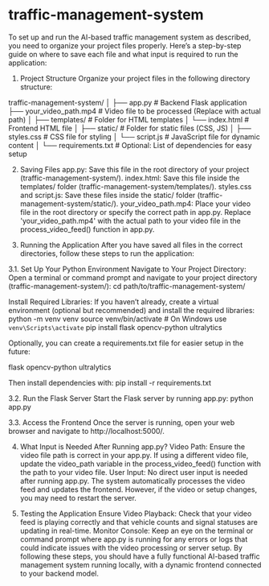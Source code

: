 # traffic-management-system
To set up and run the AI-based traffic management system as described, you need to organize your project files properly. Here’s a step-by-step guide on where to save each file and what input is required to run the application:

1. Project Structure
Organize your project files in the following directory structure:

traffic-management-system/
│
├── app.py                    # Backend Flask application
├── your_video_path.mp4       # Video file to be processed (Replace with actual path)
│
├── templates/                # Folder for HTML templates
│   └── index.html            # Frontend HTML file
│
├── static/                   # Folder for static files (CSS, JS)
│   ├── styles.css            # CSS file for styling
│   └── script.js             # JavaScript file for dynamic content
│
└── requirements.txt          # Optional: List of dependencies for easy setup

2. Saving Files
  app.py: Save this file in the root directory of your project (traffic-management-system/).
  index.html: Save this file inside the templates/ folder (traffic-management-system/templates/).
  styles.css and script.js: Save these files inside the static/ folder (traffic-management-system/static/).
  your_video_path.mp4: Place your video file in the root directory or specify the correct path in app.py. Replace 'your_video_path.mp4' with the actual path to your video file in the process_video_feed() function 
  in app.py.

3. Running the Application
After you have saved all files in the correct directories, follow these steps to run the application:

3.1. Set Up Your Python Environment
  Navigate to Your Project Directory:
  Open a terminal or command prompt and navigate to your project directory (traffic-management-system/):
  cd path/to/traffic-management-system/

  Install Required Libraries:
  If you haven’t already, create a virtual environment (optional but recommended) and install the required libraries:
  python -m venv venv
  source venv/bin/activate  # On Windows use `venv\Scripts\activate`
  pip install flask opencv-python ultralytics

  Optionally, you can create a requirements.txt file for easier setup in the future:

  flask
  opencv-python
  ultralytics

  Then install dependencies with:
  pip install -r requirements.txt

3.2. Run the Flask Server
  Start the Flask server by running app.py:
  python app.py

3.3. Access the Frontend
  Once the server is running, open your web browser and navigate to http://localhost:5000/.

4. What Input is Needed After Running app.py?
  Video Path: Ensure the video file path is correct in your app.py. If using a different video file, update the video_path variable in the process_video_feed() function with the path to your video file.
  User Input: No direct user input is needed after running app.py. The system automatically processes the video feed and updates the frontend. However, if the video or setup changes, you may need to restart the 
  server.

5. Testing the Application
  Ensure Video Playback: Check that your video feed is playing correctly and that vehicle counts and signal statuses are updating in real-time.
  Monitor Console: Keep an eye on the terminal or command prompt where app.py is running for any errors or logs that could indicate issues with the video processing or server setup.
  By following these steps, you should have a fully functional AI-based traffic management system running locally, with a dynamic frontend connected to your backend model.

